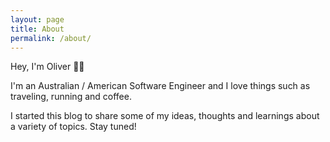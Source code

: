 ```yaml
---
layout: page
title: About
permalink: /about/
---
```


Hey, I'm Oliver 👋🏻

I'm an Australian / American Software Engineer and I love things such as traveling, running and coffee.

I started this blog to share some of my ideas, thoughts and learnings about a variety of topics. Stay tuned!
